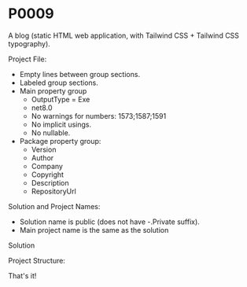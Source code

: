 # P0009
A blog (static HTML web application, with Tailwind CSS + Tailwind CSS typography).

Project File:

* Empty lines between group sections.
* Labeled group sections.
* Main property group
	* OutputType = Exe
	* net8.0
	* No warnings for numbers: 1573;1587;1591
	* No implicit usings.
	* No nullable.
* Package property group:
	* Version
	* Author
	* Company
	* Copyright
	* Description
	* RepositoryUrl


Solution and Project Names:

* Solution name is public (does not have -.Private suffix).
* Main project name is the same as the solution


Solution


Project Structure:



That's it!
